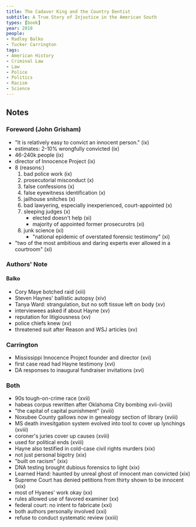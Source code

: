 ```yaml
---
title: The Cadaver King and the Country Dentist
subtitle: A True Story of Injustice in the American South
types: [book]
year: 2018
people:
- Radley Balko
- Tucker Carrington
tags:
- American History
- Criminal Law
- Law
- Police
- Politics
- Racism
- Science
---
```


## Notes

### Foreword (John Grisham)
- "It is relatively easy to convict an innocent person." (ix)
- estimates: 2-10% wrongfully convicted (ix)
- 46-240k people (ix)
- director of Innocence Project (ix)
- 8 (reasons:)
  1.  bad police work (ix)
  2.  prosecutorial misconduct (x)
  3.  false confessions (x)
  4.  false eyewitness identification (x)
  5.  jailhouse snitches (x)
  6.  bad lawyering, especially inexperienced, court-appointed (x)
  7.  sleeping judges (x)
      - elected doesn't help (xi)
      - majority of appointed former prosecurotrs (xi)
  8.  junk science (xi)
      - "national epidemic of overstated forensic testimony" (xi)
- "two of the most ambitious and daring experts ever allowed in a courtroom" (xi)

### Authors' Note

#### Balko
- Cory Maye botched raid (xiii)
- Steven Haynes' ballistic autopsy (xiv)
- Tanya Ward: strangulation, but no soft tissue left on body (xv)
- interviewees asked if about Hayne (xv)
- reputation for litigiousness (xv)
- police chiefs knew (xv)
- threatened suit after Reason and WSJ articles (xv)

### Carrington
- Mississippi Innocence Project founder and director (xvi)
- first case read had Hayne testimony (xvi)
- DA responses to inaugural fundraiser invitations (xvi)

### Both
- 90s tough-on-crime race (xvii)
- habeas corpus rewritten after Oklahoma City bombing xvii-(xviii)
- "the capital of capital punishment" (xviii)
- Noxubee County gallows now in genealogy section of library (xviii)
- MS death invesitgation system evolved into tool to cover up lynchings (xviii)
- coroner's juries cover up causes (xviii)
- used for political ends (xviii)
- Hayne also testified in cold-case civil rights murders (xix)
- not just personal bigotry (xix)
- "built on racism" (xix)
- DNA testing brought dubious forensics to light (xix)
- Learned Hand: haunted by unreal ghost of innocent man convicted (xix)
- Supreme Court has denied petitions from thirty shown to be innocent (xix)
- most of Hyanes' work okay (xx)
- rules allowed use of favored examiner (xx)
- federal court: no intent to fabricate (xxi)
- both authors personally involved (xxi)
- refuse to conduct systematic review (xxiii)
